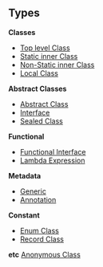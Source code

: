 ## Types

**Classes**
- [Top level Class](classes.md#class-top-level-class)
- [Static inner Class](classes.md#static-inner-class)
- [Non-Static inner Class](classes.md#non-static-inner-class)
- [Local Class](classes.md#local-class)

**Abstract Classes**
- [Abstract Class](classes.md#abstract-class)
- [Interface](classes.md#interface)
- [Sealed Class](sealed_classes.md)

**Functional**
- [Functional Interface](classes.md#functional-interface)
- [Lambda Expression](../functional/lambda_expression.md)

**Metadata**
- [Generic](generics.md)
- [Annotation](annotations.md)

**Constant**
- [Enum Class](enums.md)
- [Record Class](records.md)

**etc**
[Anonymous Class](classes.md#anonymous-class)